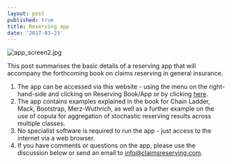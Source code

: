 ```yaml
---
layout: post
published: true
title: Reserving app
date: '2017-03-23'
---
```

![app_screen2.jpg]({{site.baseurl}}/img/app_screen2.jpg)

This post summarises the basic details of a reserving app that will accompany the forthcoming book on claims reserving in general insurance.  

1. The app can be accessed via this website - using the menu on the right-hand-side and clicking on Reserving Book/App or by clicking [here](https://www.davidjhindley.com/shiny/claimsreserving). 
2. The app contains examples explained in the book for Chain Ladder, Mack, Bootstrap, Merz-Wuthrich, as well as a further example on the use of copula for aggregation of stochastic reserving results across multiple classes. 
3. No specialist software is required to run the app - just access to the internet via a web browser.
4. If you have comments or questions on the app, please use the discussion below or send an email to info@claimsreserving.com.
